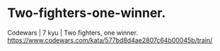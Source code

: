 # Two-fighters-one-winner.
Codewars | 7 kyu | Two fighters, one winner.
https://www.codewars.com/kata/577bd8d4ae2807c64b00045b/train/
